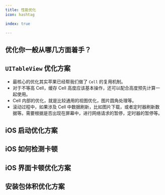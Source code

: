 ```yaml
---
title: 性能优化
icon: hashtag

index: true

---
```


<!-- more -->

## 优化你一般从哪几方面着手？

## `UITableView` 优化方案

  * 最核心的优化其实苹果已经帮我们做了 `Cell` 的复用机制。
  * 对于不等高 Cell，缓存 Cell 高度应该基本操作，还可以配合高度预先计算一起使用。
  * Cell 内部的优化，就是比较通用的视图优化，图片圆角处理等。
  * 滚动过程中，如果涉及 Cell 中数据刷新，比如图片下载，或者定时器刷新数据等。需要根据是否出现在屏幕中，进行网络请求的暂停，定时器的暂停等。

## iOS 启动优化方案

## iOS 如何检测卡顿

## iOS 界面卡顿优化方案

## 安装包体积优化方案
